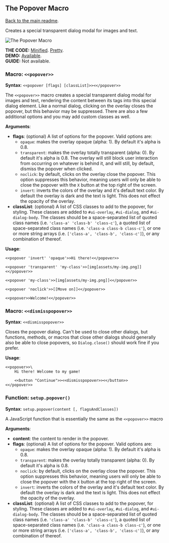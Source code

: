 ## The Popover Macro

[Back to the main readme](./README.md).

Creates a special transparent dialog modal for images and text.

![The Popover Macro](https://i.imgur.com/vW7soRX.png)

**THE CODE:** [Minified](https://github.com/ChapelR/custom-macros-for-sugarcube-2/blob/master/scripts/minified/popover.min.js). [Pretty](https://github.com/ChapelR/custom-macros-for-sugarcube-2/blob/master/scripts/popover.js).  
**DEMO:** [Available](http://macros.twinelab.net/demo?macro=popover).  
**GUIDE:** Not available.

### Macro: `<<popover>>`

**Syntax**: `<<popover [flags] [classList]>><</popover>>`

The `<<popover>>` macro creates a special transparent dialog modal for images and text, rendering the content between its tags into this special dialog element. Like a normal dialog, clicking on the overlay closes the popover, but this behavior may be suppressed. There are also a few additional options and you may add custom classes as well.

**Arguments**:

 * **flags**: (optional) A list of options for the popover. Valid options are:
    * `opaque`: makes the overlay opaque (alpha: 1). By default it's alpha is 0.8.
    * `transparent`: makes the overlay totally transparent (alpha: 0). By default it's alpha is 0.8. The overlay will still block user interaction from occurring on whatever is behind it, and will still, by default, dismiss the popover when clicked.
    * `noclick`: by default, clicks on the overlay close the popover. This option suppresses this behavior, meaning users will only be able to close the popover with the `X` button at the top right of the screen.
    * `invert`: inverts the colors of the overlay and it's default text color. By default the overlay is dark and the text is light. This does not effect the opacity of the overlay.
 * **classList**: (optional) A list of CSS classes to add to the popover, for styling. These classes are added to `#ui-overlay`, `#ui-dialog`, and `#ui-dialog-body`.  The classes should be a space-separated list of quoted class names (i.e. `'class-a' 'class-b' 'class-c'`), a quoted list of space-separated class names (i.e. `'class-a class-b class-c'`), or one or more string arrays (i.e. `['class-a', 'class-b', 'class-c']`), or any combination of thereof.

**Usage**:

```
<<popover 'invert' 'opaque'>>Hi there!<</popover>>

<<popover 'transparent' 'my-class'>>[img[assets/my-img.png]]<</popover>>

<<popover 'my-class'>>[img[assets/my-img.png]]<</popover>>

<<popover 'noclick'>>[[Move on]]<</popover>>

<<popover>>Welcome!<</popover>>
```

### Macro: `<<dismisspopover>>`

**Syntax**: `<<dismisspopover>>`

Closes the popover dialog. Can't be used to close other dialogs, but functions, methods, or macros that close other dialogs should generally also be able to close popovers, so `Dialog.close()` should work fine if you prefer.

**Usage**:

```
<<popover>>\
	Hi there! Welcome to my game!
	
	<<button "Continue">><<dismisspopover>><</button>>
<</popover>>
```

### Function: `setup.popover()`

**Syntax**: `setup.popover(content [, flagsAndClasses])`

A JavaScript function that is essentially the same as the `<<popover>>` macro

**Arguments**:

 * **content**: the content to render in the popover.
 * **flags**: (optional) A list of options for the popover. Valid options are:
    * `opaque`: makes the overlay opaque (alpha: 1). By default it's alpha is 0.8.
    * `transparent`: makes the overlay totally transparent (alpha: 0). By default it's alpha is 0.8.
    * `noclick`: by default, clicks on the overlay close the popover. This option suppresses this behavior, meaning users will only be able to close the popover with the `X` button at the top right of the screen.
    * `invert`: inverts the colors of the overlay and it's default text color. By default the overlay is dark and the text is light. This does not effect the opacity of the overlay.
 * **classList**: (optional) A list of CSS classes to add to the popover, for styling. These classes are added to `#ui-overlay`, `#ui-dialog`, and `#ui-dialog-body`.  The classes should be a space-separated list of quoted class names (i.e. `'class-a' 'class-b' 'class-c'`), a quoted list of space-separated class names (i.e. `'class-a class-b class-c'`), or one or more string arrays (i.e. `['class-a', 'class-b', 'class-c']`), or any combination of thereof.
